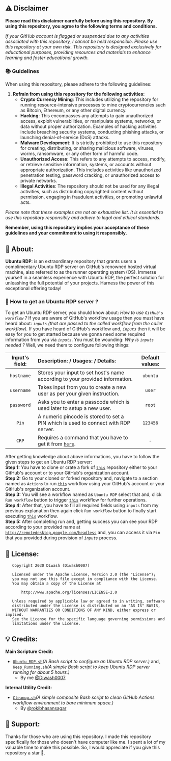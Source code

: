 ## ⚠️ Disclaimer

**Please read this disclaimer carefully before using this repository. By using this repository, you agree to the following terms and conditions.**

*If your GitHub account is flagged or suspended due to any activities associated with this repository, I cannot be held responsible. Please use this repository at your own risk. This repository is designed exclusively for educational purposes, providing resources and materials to enhance learning and foster educational growth.*

### 📚 Guidelines

When using this repository, please adhere to the following guidelines:

1. **Refrain from using this repository for the following activities:**
   - **Crypto Currency Mining**: This includes utilizing the repository for running resource-intensive processes to mine cryptocurrencies such as Bitcoin, Ethereum, or any other digital currency.
   - **Hacking**: This encompasses any attempts to gain unauthorized access, exploit vulnerabilities, or manipulate systems, networks, or data without proper authorization. Examples of hacking activities include breaching security systems, conducting phishing attacks, or launching denial-of-service (DoS) attacks.
   - **Malware Development**: It is strictly prohibited to use this repository for creating, distributing, or sharing malicious software, viruses, worms, ransomware, or any other form of harmful code.
   - **Unauthorized Access**: This refers to any attempts to access, modify, or retrieve sensitive information, systems, or accounts without appropriate authorization. This includes activities like unauthorized penetration testing, password cracking, or unauthorized access to private networks.
   - **Illegal Activities**: The repository should not be used for any illegal activities, such as distributing copyrighted content without permission, engaging in fraudulent activities, or promoting unlawful acts.

*Please note that these examples are not an exhaustive list. It is essential to use this repository responsibly and adhere to legal and ethical standards.*

**Remember, using this repository implies your acceptance of these guidelines and your commitment to using it responsibly.**

## 📖 About:
**Ubuntu RDP**: is an extraordinary repository that grants users a complimentary Ubuntu RDP server on GitHub's renowned hosted virtual machine, also referred to as the runner operating system (OS). Immerse yourself in a seamless experience with Ubuntu RDP, the perfect solution for unleashing the full potential of your projects. Harness the power of this exceptional offering today!

### 🤔 How to get an Ubuntu RDP server ?
To get an Ubuntu RDP server, you should know about: *How to use `GitHub's workflow` ?* If you are aware of GitHub's workflow usage then you must have heard about: *`inputs` (that are passed to the called workflow from the caller workflow).* If you have heard of GitHub's workflow and, *`inputs`* then it will be easy for you to get started because we gonna need some required information from you via *`inputs`*. You must be wounding: *Why is `inputs` needed ?* Well, we need them to configure following things:

| Input's field:    | Description: / Usages: / Details:                                                                    | Default values: |
| :----------------:|:---------------------------------------------------------------------------------------------------- | :-------------: |
| `hostname`        | Stores your input to set host's name according to your provided information.                         | `ubuntu`        |
| `username`        | Takes input from you to create a new user as per your given instruction.                             | `user`          |
| `password`        | Asks you to enter a passcode which is used later to setup a new user.                                | `root`          |
| `Pin`             | A numeric pincode is stored to set a PIN which is used to connect with RDP server.                   | `123456`        |
| `CRP`             | Requires a command that you have to get it from [`here`](http://remotedesktop.google.com/headless).    | -               |

After getting knowledge about above informations, you have to follow the given steps to get an Ubuntu RDP server: <br>
**Step 1:** You have to clone or crate a fork of [`this`](https://github.com/Diwash0007/Ubuntu_RDP) repository either to your GitHub's account or to your GitHub's organization account. <br>
**Step 2:** Go to your cloned or forked repository and, navigate to a section named as `Actions` to run [`this`](.github/workflows/Ubuntu_RDP.yml) workflow using your GitHub's account or your GitHub's organization account. <br>
**Step 3:** You will see a workflow named as `Ubuntu RDP` select that and, click `Run workflow` button to trigger [`this`](.github/workflows/Ubuntu_RDP.yml) workflow for further operations. <br>
**Step 4:** After that, you have to fill all required fields using `inputs` from my previous explanation then again click `Run workflow` button to finally start executing [`this`](.github/workflows/Ubuntu_RDP.yml) workflow. <br>
**Step 5:** After completing run and, getting success you can see your RDP according to your provided name at [`http://remotedesktop.google.com/headless`](http://remotedesktop.google.com/headless) and, you can access it via `Pin` that you provided during provision of *`inputs`* process.

## 📄 License:
```
   Copyright 2030 Díwash (Diwash0007)

   Licensed under the Apache License, Version 2.0 (the "License");
   you may not use this file except in compliance with the License.
   You may obtain a copy of the License at

       http://www.apache.org/licenses/LICENSE-2.0

   Unless required by applicable law or agreed to in writing, software
   distributed under the License is distributed on an "AS IS" BASIS,
   WITHOUT WARRANTIES OR CONDITIONS OF ANY KIND, either express or implied.
   See the License for the specific language governing permissions and
   limitations under the License.
```
## 💡 Credits:
**Main Scripture Credit:**
- [`Ubuntu_RDP.sh`](Ubuntu_RDP.sh)*(A Bash script to configure an Ubuntu RDP server.)* and, [`Keep_Running.sh`](Keep_Running.sh)*(A simple Bash script to keep Ubuntu RDP server running for about 5 hours.)*
  - By me [@Diwash0007](https://github.com/Diwash0007)

**Internal Utility Credit:**
- [`Cleanup.sh`](Cleanup.sh)*(A simple composite Bash script to clean GitHub Actions workflow environment to bare minimum space.)*
  - By [@rokibhasansagar](https://github.com/rokibhasansagar)

## 🤝 Support:
Thanks for those who are using this repository. I made this repository specifically for those who doesn't have computer like me. I spent a lot of my valuable time to make this possible. So, I would appreciate if you give this repository a star 🌟.
